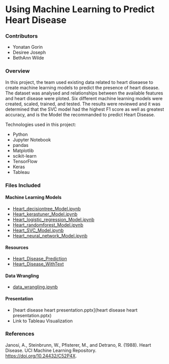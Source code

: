 # Using Machine Learning to Predict Heart Disease
### Contributors
* Yonatan Gorin
* Desiree Joseph
* BethAnn Wilde

### Overview
In this project, the team used existing data related to heart diseaese to create machine learning models to predict the presence of heart disease. The dataset was analysed and relationships between the available features and heart disease were ploted.  Six different machine learning models were created, scaled, trained, and tested.  The results were reviewed and it was determined that the SVC model had the highest F1 score as well as greatest accuracy, and is the Model the recommanded to predict Heart Disease.

Technologies used in this project: 
* Python
* Jupyter Notebook
* pandas
* Matplotlib
* scikit-learn
* TensorFlow
* Keras
* Tableau

### Files Included
#### Machine Learning Models
* [Heart_decisiontree_Model.ipynb](ML_Model_Codes\Heart_decisiontree_Model.ipynb)
* [Heart_kerastuner_Model.ipynb](ML_Model_Codes\Heart_kerastuner_Model.ipynb)
* [Heart_logistic_regression_Model.ipynb](ML_Model_Codes\Heart_logistic_regression_Model.ipynb)
* [Heart_randomforest_Model.ipynb](ML_Model_Codes\Heart_randomforest_Model.ipynb)
* [Heart_SVC_Model.ipynb](ML_Model_Codes\Heart_SVC_Model.ipynb)
* [Heart_neural_network_Model.ipynb](ML_Model_Codes\Heart_neural_network_Model.ipynb)

#### Resources
* [Heart_Disease_Prediction](Resources\Heart_Disease_Prediction.csv)
* [Heart_Disease_WithText](Resources\Heart_Disease_WithText.csv)

#### Data Wrangling
* [data_wrangling.ipynb](data_wrangling.ipynb)

#### Presentation
* [heart disease heart presentation.pptx](heart disease heart presentation.pptx)
* Link to Tableau Visualization

### References
Janosi, A., Steinbrunn, W., Pfisterer, M., and Detrano, R. (1988). Heart Disease. UCI Machine Learning Repository. https://doi.org/10.24432/C52P4X.
